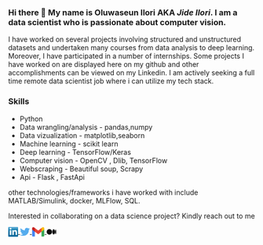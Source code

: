 ### Hi there 👋 My name is Oluwaseun Ilori AKA *Jide Ilori*. I am a data scientist who is passionate about computer vision.


I have worked on several projects involving structured and unstructured datasets and undertaken many courses from data analysis to deep learning.
Moreover, I have participated in a number of internships. Some projects I have worked on are displayed here on my github and other accomplishments can be viewed on my Linkedin. 
I am actively seeking a full time remote data scientist job where i can utilize my tech stack.

### Skills

* Python
* Data wrangling/analysis - pandas,numpy
* Data vizualization - matplotlib,seaborn
* Machine learning - scikit learn 
* Deep learning - TensorFlow/Keras
* Computer vision - OpenCV , Dlib, TensorFlow 
* Webscraping - Beautiful soup, Scrapy
* Api - Flask , FastApi

other technologies/frameworks i have worked with include MATLAB/Simulink, docker, MLFlow, SQL.

Interested in collaborating on a data science project? Kindly reach out to me

<a href="https://www.linkedin.com/in/oluwaseun-ilori/" target="blank"><img align="center" src="https://github.com/jideilori/jideilori/blob/main/socials/transparent-Linkedin-logo-icon.png" height="20"/> </a> <a href="https://twitter.com/jideilori" target="blank"><img align="center" src="https://github.com/jideilori/jideilori/blob/main/socials/twitter.png" height="20" />  </a> <a href=" mailto:jideilori77@gmail.com" target="blank"><img align="center" src="https://github.com/jideilori/jideilori/blob/main/socials/gmail_logo.png" height="20" /> </a> <a href="https://jideilori.medium.com/" target="blank"><img align="center" src="https://github.com/jideilori/jideilori/blob/main/socials/medium2.png" height="20" /></a>
 

<!--
**jideilori/jideilori** is a ✨ _special_ ✨ repository because its `README.md` (this file) appears on your GitHub profile.

Here are some ideas to get you started:

- 🔭 I’m currently working on ...
- 🌱 I’m currently learning ...
- 👯 I’m looking to collaborate on ...
- 🤔 I’m looking for help with ...
- 💬 Ask me about ...
- 📫 How to reach me: ...
- 😄 Pronouns: ...
- ⚡ Fun fact: ...
-->


<!-- <img src="https://github-readme-stats.vercel.app/api?username=jideilori&show_icons=true&theme=ADD_THEME_HERE" width="400">
-->
